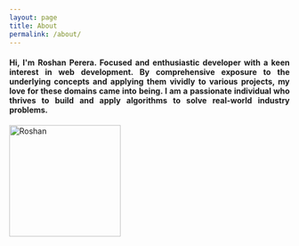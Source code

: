 ```yaml
---
layout: page
title: About
permalink: /about/
---
```


<main class="container">
    <div class="row align-items-md-stretch border rounded-3 text-bg-light">
        <div class="col-md-8" style="text-align: justify;">        
            <h4>Hi, I'm Roshan Perera. Focused and enthusiastic developer with a keen interest in web development. By comprehensive exposure to the underlying concepts and applying them vividly to various projects, my love for these domains came into being. I am a passionate individual who thrives to build and apply algorithms to solve real-world industry problems.</h4>
        </div>
        <div class="col-md-4">
            <div class="text-bg-light rounded-3">
                <img class="mx-auto d-block" src="https://avatars.githubusercontent.com/u/68834456?v=4" class="bd-placeholder-img rounded-circle" alt="Roshan" width="200" height="200" role="img">
            </div>
        </div>
    </div>
</main>

<script src="/js/jquery.min.js"></script>
<script src="/js/bootstrap.min.js"></script>
<link rel="stylesheet" type="text/css" href="/css/styles.css"/>
<link rel="stylesheet" type="text/css" href="/css/bootstrap.min.css"/>
